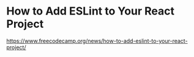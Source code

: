# How to Add ESLint to Your React Project

https://www.freecodecamp.org/news/how-to-add-eslint-to-your-react-project/
